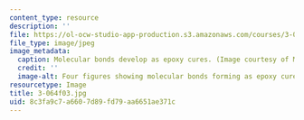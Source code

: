 ```yaml
---
content_type: resource
description: ''
file: https://ol-ocw-studio-app-production.s3.amazonaws.com/courses/3-064-polymer-engineering-fall-2003/8c3fa9c7a6607d89fd79aa6651ae371c_3-064f03.jpg
file_type: image/jpeg
image_metadata:
  caption: Molecular bonds develop as epoxy cures. (Image courtesy of MIT OpenCourseWare.)
  credit: ''
  image-alt: Four figures showing molecular bonds forming as epoxy cures.
resourcetype: Image
title: 3-064f03.jpg
uid: 8c3fa9c7-a660-7d89-fd79-aa6651ae371c
---
```

